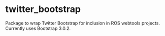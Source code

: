 twitter_bootstrap
=====================

Package to wrap Twitter Bootstrap for inclusion in ROS webtools projects. Currently uses Bootstrap 3.0.2.
